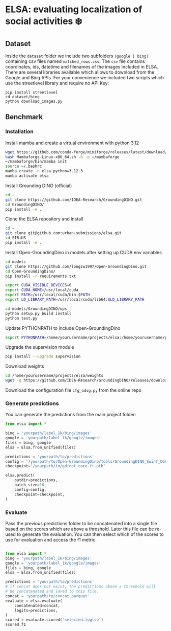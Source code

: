 # ELSA: evaluating localization of social activities ❄️

## Dataset

Inside the `dataset` folder we include two subfolders `(google | bing)` containing csv files named `matched_rows.csv`.
The `csv` file contains coordinates, ids, datetime and filenames of the images included in ELSA.
There are several libraries available which allows to download from the Google and Bing APIs.
For your convenience we included two scripts which use the streetlevel library and require no API Key:

```
pip install streetlevel
cd dataset/bing
python download_images.py
```

## Benchmark

### Installation

Install mamba and create a virtual environment with python 3.12

```bash
wget https://github.com/conda-forge/miniforge/releases/latest/download/Mambaforge-Linux-x86_64.sh
bash Mambaforge-Linux-x86_64.sh -b -p ~/mambaforge
~/mambaforge/bin/mamba init
source ~/.bashrc
mamba create -n elsa python=3.12.3
mamba activate elsa

```

Install Grounding DINO (official)

```bash
cd ~
git clone https://github.com/IDEA-Research/GroundingDINO.git
cd GroundingDINO/
pip install -e .
```


Clone the ELSA repository and install
```bash
cd ~
git clone git@github.com:urban-submissions/elsa.git
cd SIRiUS
pip install -e .
```

Install Open-GroundingDino in models after setting up CUDA env variables

```bash
cd models
git clone https://github.com/longzw1997/Open-GroundingDino.git
cd Open-GroundingDino/
pip install -r requirements.txt

export CUDA_VISIBLE_DEVICES=0
export CUDA_HOME=/usr/local/cuda
export PATH=/usr/local/cuda/bin:$PATH
export LD_LIBRARY_PATH=/usr/local/cuda/lib64:$LD_LIBRARY_PATH

cd models/GroundingDINO/ops
python setup.py build install
python test.py
```

Update PYTHONPATH to include Open-GroundingDino
```bash
export PYTHONPATH=/home/yourusername/projects/elsa:/home/yourusername/projects/elsa/models/Open-GroundingDino
```

Upgrade the supervision module
```bash
pip install --upgrade supervision
```


Download weights
```bash
cd /home/yourusername/projects/elsa/weights
wget -q https://github.com/IDEA-Research/GroundingDINO/releases/download/v0.1.0-alpha/groundingdino_swint_ogc.pth
```
Download the configuration file `cfg_odvg.py` from the online repo

### Generate predictions

You can generate the predictions from the main project folder:
```python
from elsa import *

bing = 'yourpath/label_1k/bing/images'
google = 'yourpath/label_1k/google/images'
files = bing, google
elsa = Elsa.from_unified(files)

predictions = 'yourpath/to/predictions'
config = '/yourpath/to/Open-GroundingDino/tools/GroundingDINO_SwinT_OGC.py'
checkpoint='/yourpath/to/gdinot-coco-ft.pth'

elsa.predict(
    outdir=predictions,
    batch_size=16,
    config=config,
    checkpoint=checkpoint,
)
```

### Evaluate
Pass the previous predictions folder to be concatenated into a single file
based on the scores which are above a threshold. Later this file can be re-used
to generate the evaluation. You can then select which of the scores to use for
evaluation and access the f1 metric.
```python

from elsa import *
bing = 'yourpath/label_1k/bing/images'
google = 'yourpath/label_1k/google/images'
files = bing, google
elsa = Elsa.from_unified(files)

predictions = 'yourpath/to/predictions'
# if concat does not exist, the predictions above a threshold will
# be concatenated and saved to this file.
concat = 'yourpath/to/concat.parquet'
evaluate = elsa.evaluate(
    concatenated=concat,
    logits=predictions,
)
scored = evaluate.scored('selected.loglse')
scored.f1
```
